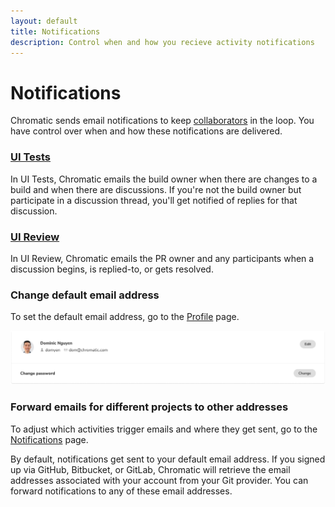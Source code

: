 ```yaml
---
layout: default
title: Notifications
description: Control when and how you recieve activity notifications
---
```


# Notifications

Chromatic sends email notifications to keep [collaborators](collaborators) in the loop. You have control over when and how these notifications are delivered.

### [UI Tests](test)

In UI Tests, Chromatic emails the build owner when there are changes to a build and when there are discussions. If you're not the build owner but participate in a discussion thread, you'll get notified of replies for that discussion.

### [UI Review](review)

In UI Review, Chromatic emails the PR owner and any participants when a discussion begins, is replied-to, or gets resolved.

### Change default email address

To set the default email address, go to the [Profile](https://www.chromatic.com/profile) page.

![Change email](img/profile-account-email-password.png)

### Forward emails for different projects to other addresses

To adjust which activities trigger emails and where they get sent, go to the [Notifications](https://www.chromatic.com/notifications) page.

By default, notifications get sent to your default email address. If you signed up via GitHub, Bitbucket, or GitLab, Chromatic will retrieve the email addresses associated with your account from your Git provider. You can forward notifications to any of these email addresses.
